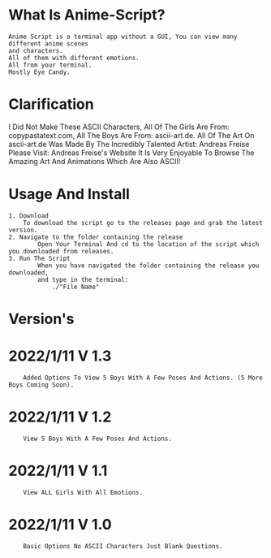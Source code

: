 # What Is Anime-Script?
    Anime Script is a terminal app without a GUI, You can view many different anime scenes
    and characters. 
    All of them with different emotions. 
    All from your terminal.
    Mostly Eye Candy.
 
 # Clarification
   I Did Not Make These ASCII Characters, All Of The Girls Are From: copypastatext.com, All The Boys Are From: ascii-art.de. 
   All Of The Art On ascii-art.de Was Made    By The Incredibly Talented Artist: Andreas Freise
   Please Visit: Andreas Freise's Website
   It Is Very Enjoyable To Browse The Amazing Art And Animations Which Are Also ASCII!
 
 # Usage And Install
    1. Download
        To download the script go to the releases page and grab the latest version.
    2. Navigate to the folder containing the release
            Open Your Terminal And cd to the location of the script which you downloaded from releases.
    3. Run The Script
            When you have navigated the folder containing the release you downloaded,
            and type in the terminal:
                ./"File Name"

# Version's
  # 2022/1/11 V 1.3
        Added Options To View 5 Boys With A Few Poses And Actions. (5 More Boys Coming Soon).
  # 2022/1/11 V 1.2
        View 5 Boys With A Few Poses And Actions.
  # 2022/1/11 V 1.1
        View ALL Girls With All Emotions.
  # 2022/1/11 V 1.0
        Basic Options No ASCII Characters Just Blank Questions.
